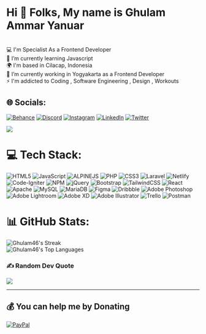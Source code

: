 # Hi 👋 Folks, My name is Ghulam Ammar Yanuar
<br>💻  I'm Specialist As a Frontend Developer<br>🌱 I’m currently learning Javascript<br>🌍  I'm based in Cilacap, Indonesia<br>🔭 I’m currently working in Yogyakarta as a Frontend Developer<br>⚡  I'm addicted to Coding , Software Engineering , Design , Workouts


## 🌐 Socials:
[![Behance](https://img.shields.io/badge/Behance-1769ff?logo=behance&logoColor=white)](https://behance.net/ghulam46) [![Discord](https://img.shields.io/badge/Discord-%237289DA.svg?logo=discord&logoColor=white)](htttps://discord.gg/Ghulam#7719) [![Instagram](https://img.shields.io/badge/Instagram-%23E4405F.svg?logo=Instagram&logoColor=white)](https://instagram.com/ghulam_amr) [![LinkedIn](https://img.shields.io/badge/LinkedIn-%230077B5.svg?logo=linkedin&logoColor=white)](https://linkedin.com/in/ghulam-ammar-yanuar-b5b583170) [![Twitter](https://img.shields.io/badge/Twitter-%231DA1F2.svg?logo=Twitter&logoColor=white)](https://twitter.com/@caseOfGhuAmmYan) 

[![](https://visitcount.itsvg.in/api?id=ghulam46&label=Profile%20Views&color=0&icon=5&pretty=false)](https://visitcount.itsvg.in)

# 💻 Tech Stack:
![HTML5](https://img.shields.io/badge/html5-%23E34F26.svg?style=for-the-badge&logo=html5&logoColor=white) ![JavaScript](https://img.shields.io/badge/javascript-%23323330.svg?style=for-the-badge&logo=javascript&logoColor=%23F7DF1E) ![ALPINEJS](https://img.shields.io/badge/alpinejs-2D3441.svg?style=for-the-badge&logo=alpinejs&logoColor=white) ![PHP](https://img.shields.io/badge/php-%23777BB4.svg?style=for-the-badge&logo=php&logoColor=white) ![CSS3](https://img.shields.io/badge/css3-%231572B6.svg?style=for-the-badge&logo=css3&logoColor=white) ![Laravel](https://img.shields.io/badge/laravel-%23FF2D20.svg?style=for-the-badge&logo=laravel&logoColor=white) ![Netlify](https://img.shields.io/badge/netlify-%23000000.svg?style=for-the-badge&logo=netlify&logoColor=#00C7B7) ![Code-Igniter](https://img.shields.io/badge/CodeIgniter-%23EF4223.svg?style=for-the-badge&logo=codeIgniter&logoColor=white) ![NPM](https://img.shields.io/badge/NPM-%23000000.svg?style=for-the-badge&logo=npm&logoColor=white) ![jQuery](https://img.shields.io/badge/jquery-%230769AD.svg?style=for-the-badge&logo=jquery&logoColor=white) ![Bootstrap](https://img.shields.io/badge/bootstrap-%23563D7C.svg?style=for-the-badge&logo=bootstrap&logoColor=white) ![TailwindCSS](https://img.shields.io/badge/tailwindcss-%2338B2AC.svg?style=for-the-badge&logo=tailwind-css&logoColor=white) ![React](https://img.shields.io/badge/react-%2320232a.svg?style=for-the-badge&logo=react&logoColor=%2361DAFB) ![Apache](https://img.shields.io/badge/apache-%23D42029.svg?style=for-the-badge&logo=apache&logoColor=white) ![MySQL](https://img.shields.io/badge/mysql-%2300f.svg?style=for-the-badge&logo=mysql&logoColor=white) ![MariaDB](https://img.shields.io/badge/MariaDB-003545?style=for-the-badge&logo=mariadb&logoColor=white) 	![Figma](https://img.shields.io/badge/figma-%23F24E1E.svg?style=for-the-badge&logo=figma&logoColor=white) ![Dribbble](https://img.shields.io/badge/Dribbble-EA4C89?style=for-the-badge&logo=dribbble&logoColor=white) ![Adobe Photoshop](https://img.shields.io/badge/adobephotoshop-%2331A8FF.svg?style=for-the-badge&logo=adobephotoshop&logoColor=white) ![Adobe Lightroom](https://img.shields.io/badge/Adobe%20Lightroom-31A8FF.svg?style=for-the-badge&logo=Adobe%20Lightroom&logoColor=white) ![Adobe XD](https://img.shields.io/badge/Adobe%20XD-470137?style=for-the-badge&logo=Adobe%20XD&logoColor=#FF61F6) ![Adobe Illustrator](https://img.shields.io/badge/adobeillustrator-%23FF9A00.svg?style=for-the-badge&logo=adobeillustrator&logoColor=white) ![Trello](https://img.shields.io/badge/Trello-%23026AA7.svg?style=for-the-badge&logo=Trello&logoColor=white) ![Postman](https://img.shields.io/badge/Postman-FF6C37?style=for-the-badge&logo=postman&logoColor=white)
# 📊 GitHub Stats:
<!-- ![](https://github-readme-stats.vercel.app/api?username=ghulam46&theme=gotham&hide_border=true&include_all_commits=true&count_private=true)<br/> -->
<!-- ![](https://github-readme-streak-stats.herokuapp.com/?user=ghulam46&theme=gotham&hide_border=true)<br/> -->
![Ghulam46's Streak](https://github-readme-streak-stats.herokuapp.com/?user=Ghulam46&theme=onedark&hide_border=false)<br/>
![Ghulam46's Top Languages](https://github-readme-stats.vercel.app/api/top-langs/?username=Ghulam46&theme=onedark&show_icons=true&hide_border=false&layout=compact)
<!-- ![](https://github-readme-stats.vercel.app/api/top-langs/?username=ghulam46&theme=gotham&hide_border=true&include_all_commits=true&count_private=true&layout=compact) -->
<!-- 
## 🏆 GitHub Trophies
![](https://github-profile-trophy.vercel.app/?username=ghulam46&theme=radical&no-frame=true&no-bg=false&margin-w=4) -->

### ✍️ Random Dev Quote
![](https://quotes-github-readme.vercel.app/api?type=vetical&theme=tokyonight)

---

  ## 💰 You can help me by Donating
  [![PayPal](https://img.shields.io/badge/PayPal-00457C?style=for-the-badge&logo=paypal&logoColor=white)](https://paypal.me/ghulam46) 

  
<!-- Proudly created with GPRM ( https://gprm.itsvg.in ) -->
